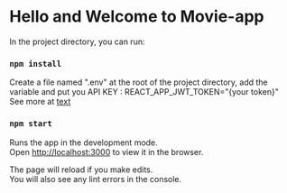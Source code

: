 # Hello and Welcome to Movie-app

In the project directory, you can run:

### `npm install`

Create a file named ".env" at the root of the project directory, add the variable and put you API KEY : REACT_APP_JWT_TOKEN="{your token}"
See more at [text](https://developer.themoviedb.org/reference/intro/getting-started)

### `npm start`

Runs the app in the development mode.\
Open [http://localhost:3000](http://localhost:3000) to view it in the browser.

The page will reload if you make edits.\
You will also see any lint errors in the console.
